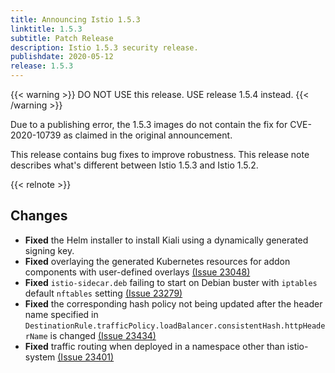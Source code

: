 ```yaml
---
title: Announcing Istio 1.5.3
linktitle: 1.5.3
subtitle: Patch Release
description: Istio 1.5.3 security release.
publishdate: 2020-05-12
release: 1.5.3
---
```


{{< warning >}}
DO NOT USE this release. USE release 1.5.4 instead.
{{< /warning >}}

Due to a publishing error, the 1.5.3 images do not contain the fix for CVE-2020-10739 as claimed in the original announcement.

This release contains bug fixes to improve robustness.
This release note describes what's different between Istio 1.5.3 and Istio 1.5.2.

{{< relnote >}}

## Changes

- **Fixed** the Helm installer to install Kiali using a dynamically generated signing key.
- **Fixed** overlaying the generated Kubernetes resources for addon components with user-defined overlays
 [(Issue 23048)](https://github.com/istio/istio/issues/23048)
- **Fixed** `istio-sidecar.deb` failing to start on Debian buster with `iptables` default `nftables` setting  [(Issue 23279)](https://github.com/istio/istio/issues/23279)
- **Fixed** the corresponding hash policy not being updated after the header name specified in `DestinationRule.trafficPolicy.loadBalancer.consistentHash.httpHeaderName` is changed  [(Issue 23434)](https://github.com/istio/istio/issues/23434)
- **Fixed** traffic routing when deployed in a namespace other than istio-system  [(Issue 23401)](https://github.com/istio/istio/issues/23401)
